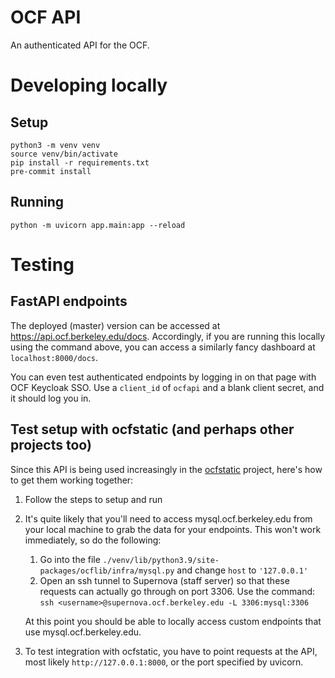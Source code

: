 # OCF API

An authenticated API for the OCF.

# Developing locally

## Setup

```
python3 -m venv venv
source venv/bin/activate
pip install -r requirements.txt
pre-commit install
```

## Running

```
python -m uvicorn app.main:app --reload
```

# Testing

## FastAPI endpoints

The deployed (master) version can be accessed at 
<https://api.ocf.berkeley.edu/docs>. Accordingly, if you are running 
this locally using the command above, you can access a similarly fancy 
dashboard at `localhost:8000/docs`.

You can even test authenticated
endpoints by logging in on that page with OCF Keycloak SSO. Use a `client_id` of
`ocfapi` and a blank client secret, and it should log you in.

## Test setup with ocfstatic (and perhaps other projects too)

Since this API is being used increasingly in the 
[ocfstatic](https://github.com/ocf/ocfstatic) project, here's how to 
get them working together:

1. Follow the steps to setup and run
2. It's quite likely that you'll need to access mysql.ocf.berkeley.edu 
from your local machine to grab the data for your endpoints.
This won't work immediately, so do the following:
	1. Go into the file 
	`./venv/lib/python3.9/site-packages/ocflib/infra/mysql.py` and change `host`
	to `'127.0.0.1'`
	2. Open an ssh tunnel to Supernova (staff server) so that these requests can 
	actually go through on port 3306. Use the command:  
	`ssh <username>@supernova.ocf.berkeley.edu -L 3306:mysql:3306`

	At this point you should be able to locally access custom endpoints that 
	use mysql.ocf.berkeley.edu.
3. To test integration with ocfstatic, you have to point requests at 
the API, most likely `http://127.0.0.1:8000`, or the port specified by 
uvicorn.

